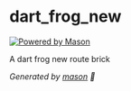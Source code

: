# dart_frog_new

[![Powered by Mason](https://img.shields.io/endpoint?url=https%3A%2F%2Ftinyurl.com%2Fmason-badge)](https://github.com/felangel/mason)

A dart frog new route brick

_Generated by [mason][1] 🧱_

[1]: https://github.com/felangel/mason
